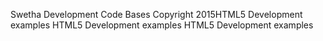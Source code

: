 Swetha Development Code Bases
Copyright 2015H T M L 5   D e v e l o p m e n t   e x a m p l e s  
 H T M L 5   D e v e l o p m e n t   e x a m p l e s  
 H T M L 5   D e v e l o p m e n t   e x a m p l e s  
 